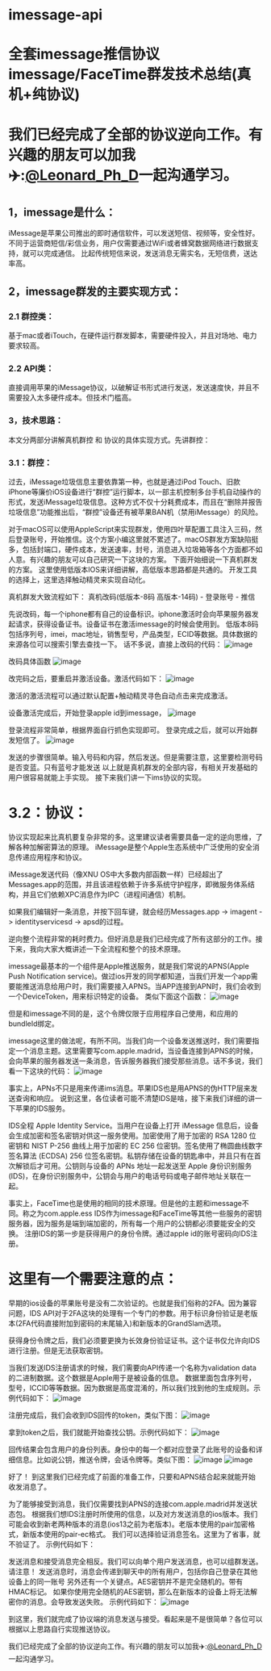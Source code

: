 # imessage-api
# 全套imessage推信协议imessage/FaceTime群发技术总结(真机+纯协议)
# 我们已经完成了全部的协议逆向工作。有兴趣的朋友可以加我✈️:[@Leonard_Ph_D](https://t.me/Leonard_Ph_D)一起沟通学习。

## 1，imessage是什么：
iMessage是苹果公司推出的即时通信软件，可以发送短信、视频等，安全性好。不同于运营商短信/彩信业务，用户仅需要通过WiFi或者蜂窝数据网络进行数据支持，就可以完成通信。
比起传统短信来说，发送消息无需实名，无短信费，送达率高。

## 2，imessage群发的主要实现方式：
### 2.1 群控类：
基于mac或者iTouch，在硬件运行群发脚本，需要硬件投入，并且对场地、电力要求较高。
### 2.2 API类：
直接调用苹果的iMessage协议，以破解证书形式进行发送，发送速度快，并且不需要投入太多硬件成本。但技术门槛高。
### 3，技术思路：
本文分两部分讲解真机群控 和 协议的具体实现方式。先讲群控： 
### 3.1：群控：
过去，iMessage垃圾信息主要依靠第一种，也就是通过iPod Touch、旧款iPhone等廉价iOS设备进行“群控”运行脚本，以一部主机控制多台手机自动操作的形式，发送iMessage垃圾信息。这种方式不仅十分耗费成本，而且在“删除并报告垃圾信息”功能推出后，“群控”设备还有被苹果BAN机（禁用iMessage）的风险。

对于macOS可以使用AppleScript来实现群发，使用四叶草配置工具注入三码，然后登录账号，开始推信。这个方案小编这里就不累述了。macOS群发方案缺陷挺多，包括封端口，硬件成本，发送速率，封号，消息进入垃圾箱等各个方面都不如人意。有兴趣的朋友可以自己研究一下这块的方案。
下面开始细说一下真机群发的方案。
这里使用低版本IOS来详细讲解，高低版本思路都是共通的。
开发工具的选择上，这里选择触动精灵来实现自动化。

真机群发大致流程如下：
真机改码(低版本-8码 高版本-14码) - 登录账号 - 推信

先说改码，每一个iphone都有自己的设备标识。iphone激活时会向苹果服务器发起请求，获得设备证书。设备证书在激活imessage的时候会使用到。
低版本8码包括序列号，imei，mac地址，销售型号，产品类型，ECID等数据。具体数据的来源各位可以搜索引擎去查找一下。
话不多说，直接上改码的代码：
![image](image11.png)


改码具体函数
![image](image1.png)

改完码之后，要重启并激活设备。激活代码如下：
![image](image7.png)


激活的激活流程可以通过默认配置+触动精灵寻色自动点击来完成激活。

设备激活完成后，开始登录apple id到imessage，
![image](image2.png)

登录流程非常简单，根据界面自行抓色实现即可。
登录完成之后，就可以开始群发短信了。
![image](image4.png)

发送的步骤很简单。输入号码和内容，然后发送。但是需要注意，这里要检测号码是否变蓝。只有蓝号才能发送
以上就是真机群发的全部内容，有相关开发基础的用户很容易就能上手实现。
接下来我们讲一下ims协议的实现。
#  3.2：协议：
协议实现起来比真机要复杂非常的多。这里建议读者需要具备一定的逆向思维，了解各种加解密算法的原理。
iMessage是整个Apple生态系统中广泛使用的安全消息传递应用程序和协议。

iMessage发送代码（像XNU OS中大多数内部函数一样）已经超出了Messages.app的范围，并且该进程依赖于许多系统守护程序，即微服务体系结构，并且它们依赖XPC消息作为IPC（进程间通信）机制。

如果我们编辑好一条消息，并按下回车键，就会经历Messages.app -> imagent -> identityservicesd -> apsd的过程。

逆向整个流程非常的耗时费力。但好消息是我们已经完成了所有这部分的工作。接下来，我向大家大概讲述一下全流程和整个的技术原理。


imessage最基本的一个组件是Apple推送服务，就是我们常说的APNS(Apple Push Notification service)。做过ios开发的同学都知道，当我们开发一个app需要能推送消息给用户时，我们需要接入APNS。当APP连接到APN时，我们会收到一个DeviceToken，用来标识特定的设备。
类似下面这个函数：
![image](image9.png)


但是和imessage不同的是，这个令牌仅限于应用程序自己使用，和应用的bundleId绑定。

imessage这里的做法呢，有所不同。当我们向一个设备发送推送时，我们需要指定一个消息主题。这里需要写com.apple.madrid，当设备连接到APNS的时候，会向苹果的服务器发送一条消息，告诉服务器我们接受那些消息。话不多说，我们看一下这块的代码：
![image](image13.png)


事实上，APNs不只是用来传递ims消息。苹果IDS也是用APNS的伪HTTP层来发送查询和响应。
说到这里，各位读者可能不清楚IDS是啥，接下来我们详细的讲一下苹果的IDS服务。

IDS全程 Apple Identity Service。当用户在设备上打开 iMessage 信息后，设备会生成加密和签名密钥对供这一服务使用。加密使用了用于加密的 RSA 1280 位密钥和 NIST P-256 曲线上用于加密的 EC 256 位密钥。签名使用了椭圆曲线数字签名算法 (ECDSA) 256 位签名密钥。私钥存储在设备的钥匙串中，并且只有在首次解锁后才可用。公钥则与设备的 APNs 地址一起发送至 Apple 身份识别服务 (IDS)，在身份识别服务中，公钥会与用户的电话号码或电子邮件地址关联在一起。

事实上，FaceTime也是使用的相同的技术原理。但是他的主题和imessage不同。称之为com.apple.ess
IDS作为imessage和FaceTime等其他一些服务的密钥服务器，因为服务是端到端加密的，所有每一个用户的公钥都必须要能安全的交换。
注册IDS的第一步是获得用户的身份令牌。通过apple id的账号密码向IDS注册。

# 这里有一个需要注意的点：
早期的ios设备的苹果账号是没有二次验证的。也就是我们俗称的2FA。因为兼容问题，IDS API对于2FA这块的处理有一个专门的参数。用于标识身份验证是老版本(2FA代码直接附加到密码的末尾输入)和新版本的GrandSlam选项。

获得身份令牌之后，我们必须要更换为长效身份验证证书。这个证书仅允许向IDS进行注册。但是无法获取密钥。

当我们发送IDS注册请求的时候，我们需要向API传递一个名称为validation data的二进制数据。这个数据是Apple用于是被设备的信息。
数据里面包含序列号，型号，ICCID等等数据。因为数据是高度混淆的，所以我们找到他的生成规则。示例代码如下：
![image](image8.png)

注册完成后，我们会收到IDS回传的token，类似下图：
![image](image12.png)



拿到token之后，我们就能开始查找公钥。示例代码如下：
![image](image6.png)


回传结果会包含用户的身份列表。身份中的每一个都对应登录了此账号的设备和详细信息。比如说公钥，推送令牌，会话令牌等。类似下图：
![image](image10.png)
![image](image14.png)


好了！
到这里我们已经完成了前面的准备工作，只要和APNS结合起来就能开始收发消息了。

为了能够接受到消息，我们仅需要找到APNS的连接com.apple.madrid并发送状态包。
根据我们想IDS注册时所使用的信息，以及对方发送消息的ios版本。我们可能会收到新老两种版本的消息(ios13之前为老版本)。老版本使用的pair加密格式，新版本使用的pair-ec格式。
我们可以选择验证消息签名。这里为了省事，就不验证了。
示例代码如下：

发送消息和接受消息完全相反。我们可以向单个用户发送消息，也可以组群发送。
请注意！
发送消息时，消息会传递到聊天中的所有用户，包括你自己登录在其他设备上的同一账号
另外还有一个关键点。AES密钥并不是完全随机的。带有HMAC标记。 如果你使用完全随机的AES密钥，那么在新版本的设备上将无法解密你的消息。会导致发送失败。
示例代码如下：
![image](image3.png)



到这里，我们就完成了协议端的消息发送与接受。看起来是不是很简单？各位可以根据以上思路自行实现推送协议。

我们已经完成了全部的协议逆向工作。有兴趣的朋友可以加我✈️:[@Leonard_Ph_D](https://t.me/Leonard_Ph_D)一起沟通学习。







